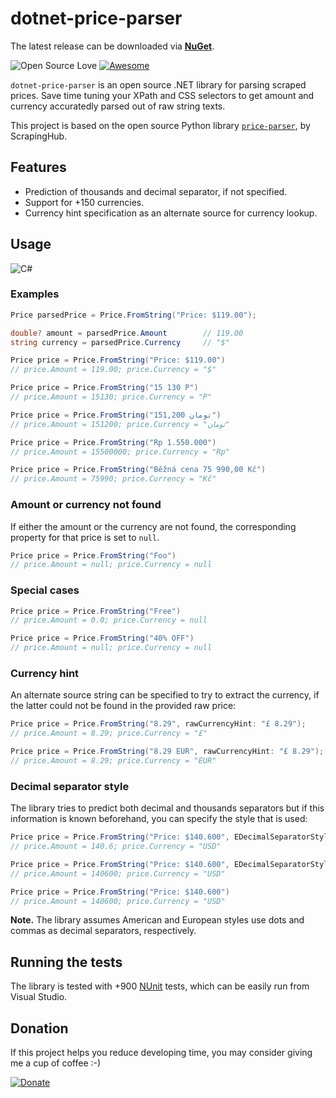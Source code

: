 # dotnet-price-parser

The latest release can be downloaded via **[NuGet]()**.

![Open Source Love](https://badges.frapsoft.com/os/v1/open-source.svg?v=103) [![Awesome](https://cdn.rawgit.com/sindresorhus/awesome/d7305f38d29fed78fa85652e3a63e154dd8e8829/media/badge.svg)](https://github.com/sindresorhus/awesome)

```dotnet-price-parser``` is an open source .NET library for parsing scraped prices. Save time tuning your XPath and CSS selectors to get amount and currency accuratedly parsed out of raw string texts.

This project is based on the open source Python library [```price-parser```](https://github.com/scrapinghub/price-parser), by ScrapingHub.

## Features

* Prediction of thousands and decimal separator, if not specified.
* Support for +150 currencies.
* Currency hint specification as an alternate source for currency lookup.

## Usage

![C#](https://img.shields.io/badge/C%23-8.0-yellowgreen)

### Examples
```cs
Price parsedPrice = Price.FromString("Price: $119.00");

double? amount = parsedPrice.Amount        // 119.00
string currency = parsedPrice.Currency     // "$"
```

```cs
Price price = Price.FromString("Price: $119.00")
// price.Amount = 119.00; price.Currency = "$"
```

```cs
Price price = Price.FromString("15 130 Р")
// price.Amount = 15130; price.Currency = "Р"
```

```cs
Price price = Price.FromString("151,200 تومان")
// price.Amount = 151200; price.Currency = "تومان"
```

```cs
Price price = Price.FromString("Rp 1.550.000")
// price.Amount = 15500000; price.Currency = "Rp"
```

```cs
Price price = Price.FromString("Běžná cena 75 990,00 Kč")
// price.Amount = 75990; price.Currency = "Kč"
```

### Amount or currency not found

If either the amount or the currency are not found, the corresponding property for that price is set to ```null```.

```cs
Price price = Price.FromString("Foo")
// price.Amount = null; price.Currency = null
```

### Special cases

```cs
Price price = Price.FromString("Free")
// price.Amount = 0.0; price.Currency = null
```

```cs
Price price = Price.FromString("40% OFF")
// price.Amount = null; price.Currency = null
```

### Currency hint

An alternate source string can be specified to try to extract the currency, if the latter could not be found in the provided raw price:

```cs
Price price = Price.FromString("8.29", rawCurrencyHint: "£ 8.29");
// price.Amount = 8.29; price.Currency = "£"
```

```cs
Price price = Price.FromString("8.29 EUR", rawCurrencyHint: "£ 8.29");
// price.Amount = 8.29; price.Currency = "EUR"
```

### Decimal separator style

The library tries to predict both decimal and thousands separators but if this information is known beforehand, you can specify the style that is used:

```cs
Price price = Price.FromString("Price: $140.600", EDecimalSeparatorStyle.American)
// price.Amount = 140.6; price.Currency = "USD"
```

```cs
Price price = Price.FromString("Price: $140.600", EDecimalSeparatorStyle.European)
// price.Amount = 140600; price.Currency = "USD"
```

```cs
Price price = Price.FromString("Price: $140.600")
// price.Amount = 140600; price.Currency = "USD"
```

**Note.** The library assumes American and European styles use dots and commas as decimal separators, respectively.

## Running the tests

The library is tested with +900 [NUnit](https://nunit.org/) tests, which can be easily run from Visual Studio.

## Donation
If this project helps you reduce developing time, you may consider giving me a cup of coffee :-)

[![Donate](https://www.oldpathschapel.com/wp-content/uploads/2020/03/paypal-donate-button-300x116.png)](https://www.paypal.com/cgi-bin/webscr?cmd=_s-xclick&hosted_button_id=5ENPSGHWL3AQ8&source=url)
